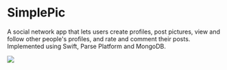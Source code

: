# SimplePic
A social network app that lets users create profiles, post pictures, view and follow other people's profiles, and rate and comment their posts. Implemented using Swift, Parse Platform and MongoDB. 


![](SimplePic/IMB_iqTVxh.gif)
